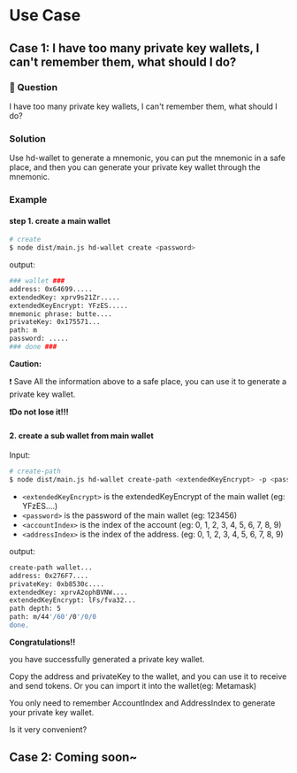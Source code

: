 # Use Case

## Case 1: I have too many private key wallets, I can't remember them, what should I do?

### :lollipop: Question

I have too many private key wallets, I can't remember them, what should I do?

### Solution

Use hd-wallet to generate a mnemonic, you can put the mnemonic in a safe place, and then you can generate your private key wallet through the mnemonic.

### Example

#### step 1. create a main wallet

```bash
# create
$ node dist/main.js hd-wallet create <password>
```

output:

```bash
### wallet ###
address: 0x64699.....
extendedKey: xprv9s21Zr.....
extendedKeyEncrypt: YFzES.....
mnemonic phrase: butte....
privateKey: 0x175571...
path: m
password: .....
### done ###
```

**Caution:**

:heavy_exclamation_mark: Save All the information above to a safe place, you can use it to generate a private key wallet.

**:heavy_exclamation_mark:Do not lose it!!!**

#### 2. create a sub wallet from main wallet

Input:

```bash
# create-path
$ node dist/main.js hd-wallet create-path <extendedKeyEncrypt> -p <password> -a <accountIndex> -i <addressIndex>
```

- `<extendedKeyEncrypt>` is the extendedKeyEncrypt of the main wallet (eg: YFzES....)
- `<password>` is the password of the main wallet (eg: 123456)
- `<accountIndex>` is the index of the account (eg: 0, 1, 2, 3, 4, 5, 6, 7, 8, 9)
- `<addressIndex>` is the index of the address. (eg: 0, 1, 2, 3, 4, 5, 6, 7, 8, 9)

output:

```bash
create-path wallet...
address: 0x276F7....
privateKey: 0xb8530c....
extendedKey: xprvA2ophBVNW....
extendedKeyEncrypt: lFs/fva32...
path depth: 5
path: m/44'/60'/0'/0/0
done.
```

**Congratulations!!**

you have successfully generated a private key wallet.

Copy the address and privateKey to the wallet, and you can use it to receive and send tokens. Or you can import it into the wallet(eg: Metamask)

You only need to remember AccountIndex and AddressIndex to generate your private key wallet.

Is it very convenient?

## Case 2: Coming soon~
